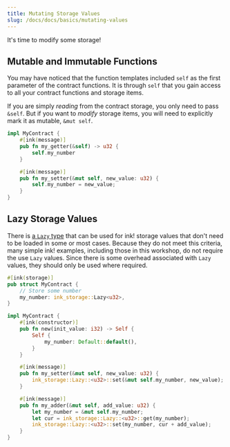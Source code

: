 ```yaml
---
title: Mutating Storage Values
slug: /docs/docs/basics/mutating-values
---
```


It's time to modify some storage!

## Mutable and Immutable Functions

You may have noticed that the function templates included `self` as the first parameter of the contract functions. It is through `self` that you gain access to all your contract functions and storage items.

If you are simply _reading_ from the contract storage, you only need to pass `&self`. But if you want to _modify_ storage items, you will need to explicitly mark it as mutable, `&mut self`.

```rust
impl MyContract {
    #[ink(message)]
    pub fn my_getter(&self) -> u32 {
        self.my_number
    }

    #[ink(message)]
    pub fn my_setter(&mut self, new_value: u32) {
        self.my_number = new_value;
    }
}
```

## Lazy Storage Values

There is [a `Lazy` type](https://paritytech.github.io/ink/ink_storage/struct.Lazy.html) that can be used for ink! storage values that don't need to be loaded in some or most cases. Because they do not meet this criteria, many simple ink! examples, including those in this workshop, do not require the use `Lazy` values. Since there is some overhead associated with `Lazy` values, they should only be used where required.

```rust
#[ink(storage)]
pub struct MyContract {
    // Store some number
    my_number: ink_storage::Lazy<u32>,
}

impl MyContract {
    #[ink(constructor)]
    pub fn new(init_value: i32) -> Self {
        Self {
            my_number: Default::default(),
        }
    }

    #[ink(message)]
    pub fn my_setter(&mut self, new_value: u32) {
        ink_storage::Lazy::<u32>::set(&mut self.my_number, new_value);
    }

    #[ink(message)]
    pub fn my_adder(&mut self, add_value: u32) {
        let my_number = &mut self.my_number;
        let cur = ink_storage::Lazy::<u32>::get(my_number);
        ink_storage::Lazy::<u32>::set(my_number, cur + add_value);
    }
}
```
